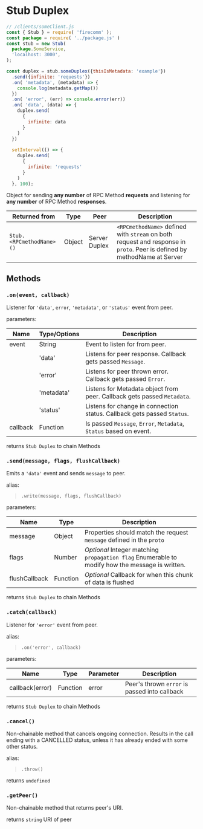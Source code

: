 # Stub Duplex

```javascript
// /clients/someClient.js
const { Stub } = require( 'firecomm' );
const package = require( '../package.js' )
const stub = new Stub( 
  package.SomeService, 
  'localhost: 3000',
);

const duplex = stub.someDuplex({thisIsMetadata: 'example'})
  .send({infinite: 'requests'})
  .on( 'metadata', (metadata) => {
    console.log(metadata.getMap())
  })
  .on( 'error', (err) => console.error(err))
  .on( 'data', (data) => {
    duplex.send(
      {
        infinite: data
      }
    )
  })
  
  setInterval(() => {
    duplex.send(
      {
        infinite: 'requests'
      }
    )
  }, 100);
```

Object for sending **any number** of RPC Method **requests** and listening for **any number** of RPC Method **responses**.

| Returned from          | Type   | Peer         | Description                                                                |
| ------------------------ | -------- | -------------- | ---------------------------------------------------------------------------- |
| `Stub.<RPCmethodName>()` | Object | Server Duplex | `<RPCmethodName>` defined with `stream` on both request and response in `proto`. Peer is defined by methodName at Server | 

## Methods

### `.on(event, callback)`
Listener for `'data'`, `error`, `'metadata'`, or `'status'` event from peer.

parameters:

| Name     | Type/Options | Description                                                            |
| ---------- | -------------- | ------------------------------------------------------------------------ |
| event    | String       | Event to listen for from peer.                                         |
|          | 'data'       | Listens for peer response. Callback gets passed `Message`.              |
|          | 'error'      | Listens for peer thrown error. Callback gets passed `Error`.            |
|          | 'metadata'   | Listens for Metadata object from peer. Callback gets passed `Metadata`. |
|          | 'status'     | Listens for change in connection status. Callback gets passed `Status`. |
| callback | Function     | Is passed `Message`, `Error`, `Metadata`, `Status` based on event.     |
returns `Stub Duplex` to chain Methods

### `.send(message, flags, flushCallback)`

Emits a `'data'` event and sends `message` to peer.

alias:
> `.write(message, flags, flushCallback)`

parameters:

| Name          | Type     | Description                                                                                     |
| --------------- | ---------- | ------------------------------------------------------------------------------------------------- |
| message       | Object   | Properties should match the request `message` defined in the `proto`                            |
| flags         | Number   | *Optional* Integer matching `propagation flag` Enumerable to modify how the message is written. |
| flushCallback | Function | *Optional* Callback for when this chunk of data is flushed                                      |
returns `Stub Duplex` to chain Methods

### `.catch(callback)`
Listener for `'error'` event from peer.

alias:
> `.on('error', callback)`

parameters:

| Name     | Type     | Parameter | Description                                   |
| ---------- | ---------- | ----------- | ----------------------------------------------- |
| callback(error) | Function | error     | Peer's thrown `error` is passed into callback |
returns `Stub Duplex` to chain Methods

### `.cancel()`
Non-chainable method that cancels ongoing connection. Results in the call ending with a CANCELLED status, unless it has already ended with some other status.

alias:

> `.throw()`


returns `undefined`

### `.getPeer()`
Non-chainable method that returns peer's URI.

returns `string` URI of peer